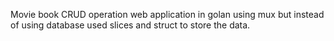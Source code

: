 Movie book CRUD operation web application in golan using mux but instead of using database used slices and struct to store the data.